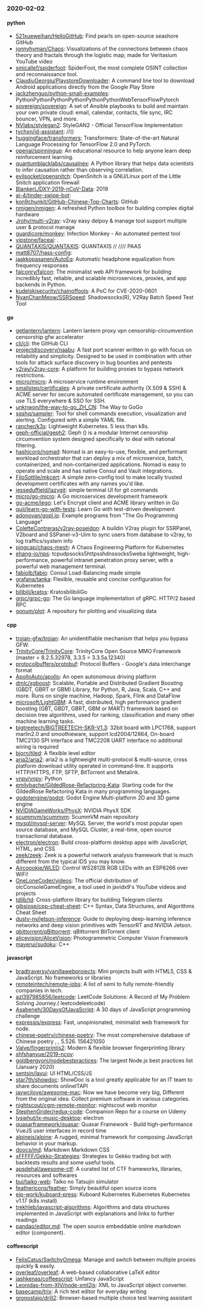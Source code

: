 ### 2020-02-02

#### python
* [521xueweihan/HelloGitHub](https://github.com/521xueweihan/HelloGitHub): Find pearls on open-source seashore  GitHub 
* [jonnyhyman/Chaos](https://github.com/jonnyhyman/Chaos): Visualizations of the connections between chaos theory and fractals through the logistic map; made for Veritasium YouTube video
* [smicallef/spiderfoot](https://github.com/smicallef/spiderfoot): SpiderFoot, the most complete OSINT collection and reconnaissance tool.
* [ClaudiuGeorgiu/PlaystoreDownloader](https://github.com/ClaudiuGeorgiu/PlaystoreDownloader): A command line tool to download Android applications directly from the Google Play Store
* [jackzhenguo/python-small-examples](https://github.com/jackzhenguo/python-small-examples): PythonPythonPythonPythonPythonPythonWebTensorFlowPytorch
* [sovereign/sovereign](https://github.com/sovereign/sovereign): A set of Ansible playbooks to build and maintain your own private cloud: email, calendar, contacts, file sync, IRC bouncer, VPN, and more.
* [NVlabs/stylegan2](https://github.com/NVlabs/stylegan2): StyleGAN2 - Official TensorFlow Implementation
* [tychxn/jd-assistant](https://github.com/tychxn/jd-assistant): //()
* [huggingface/transformers](https://github.com/huggingface/transformers):  Transformers: State-of-the-art Natural Language Processing for TensorFlow 2.0 and PyTorch.
* [openai/spinningup](https://github.com/openai/spinningup): An educational resource to help anyone learn deep reinforcement learning.
* [quantumblacklabs/causalnex](https://github.com/quantumblacklabs/causalnex): A Python library that helps data scientists to infer causation rather than observing correlation.
* [evilsocket/opensnitch](https://github.com/evilsocket/opensnitch): OpenSnitch is a GNU/Linux port of the Little Snitch application firewall
* [BlankerL/DXY-2019-nCoV-Data](https://github.com/BlankerL/DXY-2019-nCoV-Data): 2019
* [aj-4/tinder-swipe-bot](https://github.com/aj-4/tinder-swipe-bot): 
* [kon9chunkit/GitHub-Chinese-Top-Charts](https://github.com/kon9chunkit/GitHub-Chinese-Top-Charts):  GitHub
* [nmigen/nmigen](https://github.com/nmigen/nmigen): A refreshed Python toolbox for building complex digital hardware
* [Jrohy/multi-v2ray](https://github.com/Jrohy/multi-v2ray): v2ray easy delpoy & manage tool support multiple user & protocol manage
* [guardicore/monkey](https://github.com/guardicore/monkey): Infection Monkey - An automated pentest tool
* [vipstone/faceai](https://github.com/vipstone/faceai): .
* [QUANTAXIS/QUANTAXIS](https://github.com/QUANTAXIS/QUANTAXIS): QUANTAXIS   // //// PAAS
* [matt8707/hass-config](https://github.com/matt8707/hass-config): 
* [jaakkopasanen/AutoEq](https://github.com/jaakkopasanen/AutoEq): Automatic headphone equalization from frequency responses
* [falconry/falcon](https://github.com/falconry/falcon): The minimalist web API framework for building incredibly fast, reliable, and scalable microservices, proxies, and app backends in Python.
* [kudelskisecurity/chainoffools](https://github.com/kudelskisecurity/chainoffools): A PoC for CVE-2020-0601
* [NyanChanMeow/SSRSpeed](https://github.com/NyanChanMeow/SSRSpeed): Shadowsocks(R), V2Ray Batch Speed Test Tool

#### go
* [getlantern/lantern](https://github.com/getlantern/lantern): Lantern         lantern proxy vpn censorship-circumvention censorship gfw accelerator
* [cli/cli](https://github.com/cli/cli): the GitHub CLI
* [projectdiscovery/naabu](https://github.com/projectdiscovery/naabu): A fast port scanner written in go with focus on reliability and simplicity. Designed to be used in combination with other tools for attack surface discovery in bug bounties and pentests
* [v2ray/v2ray-core](https://github.com/v2ray/v2ray-core): A platform for building proxies to bypass network restrictions.
* [micro/micro](https://github.com/micro/micro): A microservice runtime environment
* [smallstep/certificates](https://github.com/smallstep/certificates):  A private certificate authority (X.509 & SSH) & ACME server for secure automated certificate management, so you can use TLS everywhere & SSO for SSH.
* [unknwon/the-way-to-go_ZH_CN](https://github.com/unknwon/the-way-to-go_ZH_CN): The Way to GoGo 
* [sqshq/sampler](https://github.com/sqshq/sampler): Tool for shell commands execution, visualization and alerting. Configured with a simple YAML file.
* [rancher/k3s](https://github.com/rancher/k3s): Lightweight Kubernetes. 5 less than k8s.
* [geph-official/geph2](https://github.com/geph-official/geph2): Geph () is a modular Internet censorship circumvention system designed specifically to deal with national filtering.
* [hashicorp/nomad](https://github.com/hashicorp/nomad): Nomad is an easy-to-use, flexible, and performant workload orchestrator that can deploy a mix of microservice, batch, containerized, and non-containerized applications. Nomad is easy to operate and scale and has native Consul and Vault integrations.
* [FiloSottile/mkcert](https://github.com/FiloSottile/mkcert): A simple zero-config tool to make locally trusted development certificates with any names you'd like.
* [jesseduffield/lazygit](https://github.com/jesseduffield/lazygit): simple terminal UI for git commands
* [micro/go-micro](https://github.com/micro/go-micro): A Go microservices development framework
* [go-acme/lego](https://github.com/go-acme/lego): Let's Encrypt client and ACME library written in Go
* [quii/learn-go-with-tests](https://github.com/quii/learn-go-with-tests): Learn Go with test-driven development
* [adonovan/gopl.io](https://github.com/adonovan/gopl.io): Example programs from "The Go Programming Language"
* [ColetteContreras/v2ray-poseidon](https://github.com/ColetteContreras/v2ray-poseidon): A buildin V2ray plugin for SSRPanel, V2board and SSPanel-v3-Uim to sync users from database to v2ray, to log traffics/system info
* [pingcap/chaos-mesh](https://github.com/pingcap/chaos-mesh): A Chaos Engineering Platform for Kubernetes
* [ehang-io/nps](https://github.com/ehang-io/nps): tcpudpsocks5httpsshdnssocks5weba lightweight, high-performance, powerful intranet penetration proxy server, with a powerful web management terminal.
* [fabiolb/fabio](https://github.com/fabiolb/fabio): Consul Load-Balancing made simple
* [grafana/tanka](https://github.com/grafana/tanka): Flexible, reusable and concise configuration for Kubernetes
* [bilibili/kratos](https://github.com/bilibili/kratos): KratosbilibiliGo
* [grpc/grpc-go](https://github.com/grpc/grpc-go): The Go language implementation of gRPC. HTTP/2 based RPC
* [gonum/plot](https://github.com/gonum/plot): A repository for plotting and visualizing data

#### cpp
* [trojan-gfw/trojan](https://github.com/trojan-gfw/trojan): An unidentifiable mechanism that helps you bypass GFW.
* [TrinityCore/TrinityCore](https://github.com/TrinityCore/TrinityCore): TrinityCore Open Source MMO Framework (master = 8.2.5.32978, 3.3.5 = 3.3.5a.12340)
* [protocolbuffers/protobuf](https://github.com/protocolbuffers/protobuf): Protocol Buffers - Google's data interchange format
* [ApolloAuto/apollo](https://github.com/ApolloAuto/apollo): An open autonomous driving platform
* [dmlc/xgboost](https://github.com/dmlc/xgboost): Scalable, Portable and Distributed Gradient Boosting (GBDT, GBRT or GBM) Library, for Python, R, Java, Scala, C++ and more. Runs on single machine, Hadoop, Spark, Flink and DataFlow
* [microsoft/LightGBM](https://github.com/microsoft/LightGBM): A fast, distributed, high performance gradient boosting (GBT, GBDT, GBRT, GBM or MART) framework based on decision tree algorithms, used for ranking, classification and many other machine learning tasks.
* [bigtreetech/BIGTREETECH-SKR-V1.3](https://github.com/bigtreetech/BIGTREETECH-SKR-V1.3): 32bit board with LPC1768, support marlin2.0 and smoothieware, support lcd2004/12864, On-board TMC2130 SPI interface and TMC2208 UART interface no additional wiring is required
* [bjorn/tiled](https://github.com/bjorn/tiled): A flexible level editor
* [aria2/aria2](https://github.com/aria2/aria2): aria2 is a lightweight multi-protocol & multi-source, cross platform download utility operated in command-line. It supports HTTP/HTTPS, FTP, SFTP, BitTorrent and Metalink.
* [vnpy/vnpy](https://github.com/vnpy/vnpy): Python
* [emilybache/GildedRose-Refactoring-Kata](https://github.com/emilybache/GildedRose-Refactoring-Kata): Starting code for the GildedRose Refactoring Kata in many programming languages.
* [godotengine/godot](https://github.com/godotengine/godot): Godot Engine  Multi-platform 2D and 3D game engine
* [NVIDIAGameWorks/PhysX](https://github.com/NVIDIAGameWorks/PhysX): NVIDIA PhysX SDK
* [scummvm/scummvm](https://github.com/scummvm/scummvm): ScummVM main repository
* [mysql/mysql-server](https://github.com/mysql/mysql-server): MySQL Server, the world's most popular open source database, and MySQL Cluster, a real-time, open source transactional database.
* [electron/electron](https://github.com/electron/electron): Build cross-platform desktop apps with JavaScript, HTML, and CSS
* [zeek/zeek](https://github.com/zeek/zeek): Zeek is a powerful network analysis framework that is much different from the typical IDS you may know.
* [Aircoookie/WLED](https://github.com/Aircoookie/WLED): Control WS2812B RGB LEDs with an ESP8266 over WiFi!
* [OneLoneCoder/videos](https://github.com/OneLoneCoder/videos): The official distribution of olcConsoleGameEngine, a tool used in javidx9's YouTube videos and projects
* [tdlib/td](https://github.com/tdlib/td): Cross-platform library for building Telegram clients
* [gibsjose/cpp-cheat-sheet](https://github.com/gibsjose/cpp-cheat-sheet): C++ Syntax, Data Structures, and Algorithms Cheat Sheet
* [dusty-nv/jetson-inference](https://github.com/dusty-nv/jetson-inference): Guide to deploying deep-learning inference networks and deep vision primitives with TensorRT and NVIDIA Jetson.
* [qbittorrent/qBittorrent](https://github.com/qbittorrent/qBittorrent): qBittorrent BitTorrent client
* [alicevision/AliceVision](https://github.com/alicevision/AliceVision): Photogrammetric Computer Vision Framework
* [mayerui/sudoku](https://github.com/mayerui/sudoku): C++

#### javascript
* [bradtraversy/vanillawebprojects](https://github.com/bradtraversy/vanillawebprojects): Mini projects built with HTML5, CSS & JavaScript. No frameworks or libraries
* [remoteintech/remote-jobs](https://github.com/remoteintech/remote-jobs): A list of semi to fully remote-friendly companies in tech.
* [azl397985856/leetcode](https://github.com/azl397985856/leetcode): LeetCode Solutions: A Record of My Problem Solving Journey.( leetcodeleetcode)
* [Asabeneh/30DaysOfJavaScript](https://github.com/Asabeneh/30DaysOfJavaScript): A 30 days of JavaScript programming challenge
* [expressjs/express](https://github.com/expressjs/express): Fast, unopinionated, minimalist web framework for node.
* [chinese-poetry/chinese-poetry](https://github.com/chinese-poetry/chinese-poetry): The most comprehensive database of Chinese poetry , , 5.526. 156421050
* [Valve/fingerprintjs2](https://github.com/Valve/fingerprintjs2): Modern & flexible browser fingerprinting library
* [shfshanyue/2019-ncov](https://github.com/shfshanyue/2019-ncov): 
* [goldbergyoni/nodebestpractices](https://github.com/goldbergyoni/nodebestpractices):  The largest Node.js best practices list (January 2020)
* [sentsin/layui](https://github.com/sentsin/layui):  UI  HTML/CSS/JS 
* [star7th/showdoc](https://github.com/star7th/showdoc): ShowDoc is a tool greatly applicable for an IT team to share documents onlineITAPI
* [jaywcjlove/awesome-mac](https://github.com/jaywcjlove/awesome-mac):  Now we have become very big, Different from the original idea. Collect premium software in various categories.
* [nightscout/cgm-remote-monitor](https://github.com/nightscout/cgm-remote-monitor): nightscout web monitor
* [StephenGrider/redux-code](https://github.com/StephenGrider/redux-code): Companion Repo for a course on Udemy
* [lyswhut/lx-music-desktop](https://github.com/lyswhut/lx-music-desktop):  electron 
* [quasarframework/quasar](https://github.com/quasarframework/quasar): Quasar Framework - Build high-performance VueJS user interfaces in record time
* [alpinejs/alpine](https://github.com/alpinejs/alpine): A rugged, minimal framework for composing JavaScript behavior in your markup.
* [doocs/md](https://github.com/doocs/md):   Markdown  Markdown  CSS 
* [xFFFFF/Gekko-Strategies](https://github.com/xFFFFF/Gekko-Strategies): Strategies to Gekko trading bot with backtests results and some useful tools.
* [apsdehal/awesome-ctf](https://github.com/apsdehal/awesome-ctf): A curated list of CTF frameworks, libraries, resources and softwares
* [bui/taiko-web](https://github.com/bui/taiko-web): Taiko no Tatsujin simulator
* [feathericons/feather](https://github.com/feathericons/feather): Simply beautiful open source icons
* [eip-work/kuboard-press](https://github.com/eip-work/kuboard-press): Kuboard  Kubernetes  Kubernetes  Kubernetes v1.17 (k8s install) 
* [trekhleb/javascript-algorithms](https://github.com/trekhleb/javascript-algorithms):  Algorithms and data structures implemented in JavaScript with explanations and links to further readings
* [pandao/editor.md](https://github.com/pandao/editor.md): The open source embeddable online markdown editor (component).

#### coffeescript
* [FelisCatus/SwitchyOmega](https://github.com/FelisCatus/SwitchyOmega): Manage and switch between multiple proxies quickly & easily.
* [overleaf/overleaf](https://github.com/overleaf/overleaf): A web-based collaborative LaTeX editor
* [jashkenas/coffeescript](https://github.com/jashkenas/coffeescript): Unfancy JavaScript
* [Leonidas-from-XIV/node-xml2js](https://github.com/Leonidas-from-XIV/node-xml2js): XML to JavaScript object converter.
* [basecamp/trix](https://github.com/basecamp/trix): A rich text editor for everyday writing
* [gronostajo/drill2](https://github.com/gronostajo/drill2): Browser-based multiple choice test learning assistant
